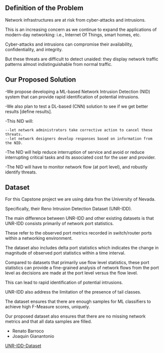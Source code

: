 ## Definition of the Problem

Network infrastructures are at risk from cyber-attacks and intrusions. 

This is an increasing concern as we continue to expand the applications of modern-day networking: i.e., Internet Of Things, smart homes, etc.

Cyber-attacks and intrusions can compromise their availability, confidentiality, and integrity. 

But these threats are difficult to detect unaided: they display network traffic patterns almost indistinguishable from normal traffic. 

## Our Proposed Solution

-We propose developing a ML-based Network Intrusion Detection (NID) system that can provide rapid identification of potential intrusions.  

-We also plan to test a DL-based (CNN) solution to see if we get better results [define results].

-This NID will:

    --let network administrators take corrective action to cancel these threats.
    --let network designers develop responses based on information from the NID.

-The NID will help reduce interruption of service and avoid or reduce interrupting critical tasks and its associated cost for the user and provider.

-The NID will have to monitor network flow (at port level), and robustly identify threats.



## Dataset

For this Capstone project we are using data fron the University of Nevada.

Specifically, their Reno Intrusion Detection Dataset (UNR-IDD).

The main difference between UNR-IDD and other existing datasets is that UNR-IDD consists primarily of network port statistics.

These refer to the observed port metrics recorded in switch/router ports within a networking environment.

The dataset also includes delta port statistics which indicates the change in magnitude of observed port statistics within a time interval.

Compared to datasets that primarily use flow level statistics, these port statistics can provide a fine-grained analysis of network flows from the port level as decisions are made at the port level versus the flow level.

This can lead to rapid identification of potential intrusions.

UNR-IDD also address the limitation of the presence of tail classes.

The dataset ensures that there are enough samples for ML classifiers to achieve high F-Measure scores, uniquely.

Our proposed dataset also ensures that there are no missing network metrics and that all data samples are filled.

* Renato Barroco
* Joaquin Gianantonio

[UNR-IDD-Dataset](https://www.tapadhirdas.com/unr-idd-dataset)
